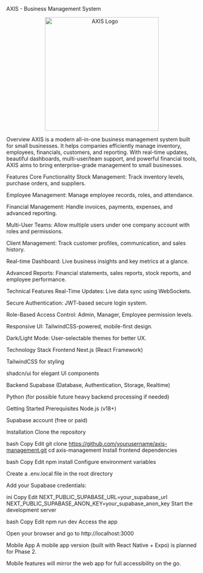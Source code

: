 AXIS - Business Management System
<p align="center"> <img src="src/assets/appiconnobg.png" alt="AXIS Logo" width="300" height="auto"> </p>
Overview
AXIS is a modern all-in-one business management system built for small businesses. It helps companies efficiently manage inventory, employees, financials, customers, and reporting. With real-time updates, beautiful dashboards, multi-user/team support, and powerful financial tools, AXIS aims to bring enterprise-grade management to small businesses.

Features
Core Functionality
Stock Management: Track inventory levels, purchase orders, and suppliers.

Employee Management: Manage employee records, roles, and attendance.

Financial Management: Handle invoices, payments, expenses, and advanced reporting.

Multi-User Teams: Allow multiple users under one company account with roles and permissions.

Client Management: Track customer profiles, communication, and sales history.

Real-time Dashboard: Live business insights and key metrics at a glance.

Advanced Reports: Financial statements, sales reports, stock reports, and employee performance.

Technical Features
Real-Time Updates: Live data sync using WebSockets.

Secure Authentication: JWT-based secure login system.

Role-Based Access Control: Admin, Manager, Employee permission levels.

Responsive UI: TailwindCSS-powered, mobile-first design.

Dark/Light Mode: User-selectable themes for better UX.

Technology Stack
Frontend
Next.js (React Framework)

TailwindCSS for styling

shadcn/ui for elegant UI components

Backend
Supabase (Database, Authentication, Storage, Realtime)

Python (for possible future heavy backend processing if needed)

Getting Started
Prerequisites
Node.js (v18+)

Supabase account (free or paid)

Installation
Clone the repository

bash
Copy
Edit
git clone https://github.com/yourusername/axis-management.git
cd axis-management
Install frontend dependencies

bash
Copy
Edit
npm install
Configure environment variables

Create a .env.local file in the root directory

Add your Supabase credentials:

ini
Copy
Edit
NEXT_PUBLIC_SUPABASE_URL=your_supabase_url
NEXT_PUBLIC_SUPABASE_ANON_KEY=your_supabase_anon_key
Start the development server

bash
Copy
Edit
npm run dev
Access the app

Open your browser and go to http://localhost:3000

Mobile App
A mobile app version (built with React Native + Expo) is planned for Phase 2.

Mobile features will mirror the web app for full accessibility on the go.